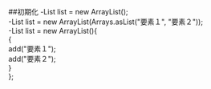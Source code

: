 ##初期化
-List<String> list = new ArrayList<String>();  
-List<String> list = new ArrayList<String>(Arrays.asList("要素１", "要素２"));  
-List<String> list = new ArrayList<String>(){  
  {  
    add("要素１");  
    add("要素２");  
  }  
};  
  
